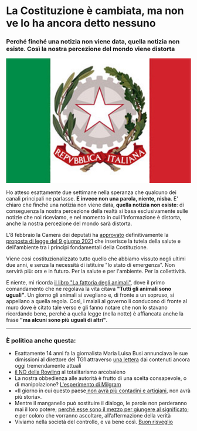 # La Costituzione è cambiata, ma non ve lo ha ancora detto nessuno

### Perché finché una notizia non viene data, quella notizia non esiste. Così la nostra percezione del mondo viene distorta

![lo stemma della Repubblica italiana](/img/costituzione.jpeg)

Ho atteso esattamente due settimane nella speranza che qualcuno dei canali principali ne parlasse. **E invece non una parola, niente, nisba**. E' chiaro che finché una notizia non viene data, **quella notizia non esiste**: di conseguenza la nostra percezione della realtà si basa esclusivamente sulle notizie che noi riceviamo, e nel momento in cui l'informazione è distorta, anche la nostra percezione del mondo sarà distorta.

L'8 febbraio la Camera dei deputati ha [approvato](http://documenti.camera.it/leg18/pdl/pdf/leg.18.pdl.camera.3156.18PDL0146640.pdfhttps://temi.camera.it/leg18/temi/modifiche-agli-articoli-9-e-41-della-costituzione-in-materia-di-tutela-dell-ambiente.html) definitivamente la [proposta di legge del 9 giugno 2021](http://documenti.camera.it/leg18/pdl/pdf/leg.18.pdl.camera.3156.18PDL0146640.pdf) che inserisce la tutela della salute e dell'ambiente tra i princìpi fondamentali della Costituzione.

Viene così costituzionalizzato tutto quello che abbiamo vissuto negli ultimi due anni, e senza la necessità di istituire "lo stato di emergenza". Non servirà più: ora e in futuro. Per la salute e per l'ambiente. Per la collettività.

E niente, mi ricorda [il libro "La fattoria degli animali"](https://amzn.to/354Mwi6), dove il primo comandamento che ne regolava la vita citava **"Tutti gli animali sono uguali"**. Un giorno gli animali si svegliano e, di fronte a un sopruso, si appellano a quella regola. Così, i maiali al governo li conducono di fronte al muro dove è citato tale verso e gli fanno notare che non lo stavano ricordando bene, perché a quella legge (nella notte) è affiancata anche la frase **"ma alcuni sono più uguali di altri"**.

---

### È politica anche questa:
- Esattamente 14 anni fa la giornalista Maria Luisa Busi annunciava le sue dimissioni al direttore del TG1 attraverso [una lettera](/articles/2024-05-21-maria-luisa-busi.html) dai contenuti ancora oggi tremendamente attuali
- [il NO della Rowling](/articles/2024-04-04-rowling-guerra-al-totalitarismo-arcobaleno.html) al totalitarismo arcobaleno
- La nostra obbedienza alle autorità è frutto di una scelta consapevole, o di manipolazione? [L'esperimento di Milgram](/articles/2024-03-07-milgram.html)
- «Il giorno in cui questo paese[ non avrà più contadini e artigiani](/articles/2024-03-06-protesta-agricoltori.html), non avrà più storia».
- Mentre il manganello può sostituire il dialogo, le parole non perderanno mai il loro potere; [perché esse sono il mezzo per giungere al significato](/articles/2023-12-13-una-profezia.html); e per coloro che vorranno ascoltare, all’affermazione della verità
- Viviamo nella società del controllo, e va bene così. [Buon risveglio](/articles/2024-02-08-matrix.html)